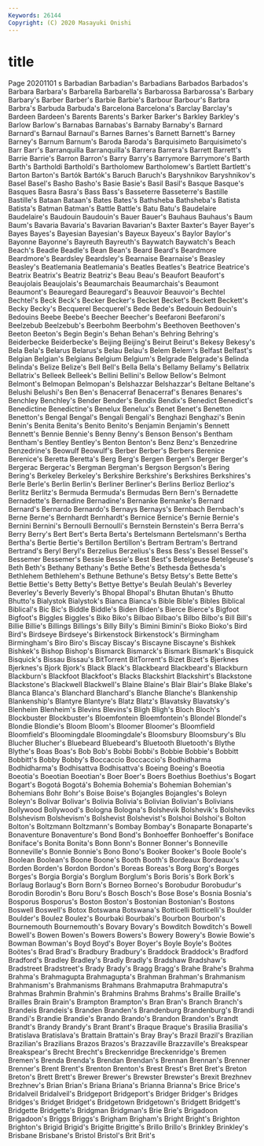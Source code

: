 ```yaml
---
Keywords: 26144
Copyright: (C) 2020 Masayuki Onishi
---
```


# title
Page 20201101
s Barbadian Barbadian's Barbadians
Barbados Barbados's Barbara Barbara's Barbarella Barbarella's Barbarossa Barbarossa's Barbary Barbary's
Barber Barber's Barbie Barbie's Barbour Barbour's Barbra Barbra's Barbuda Barbuda's
Barcelona Barcelona's Barclay Barclay's Bardeen Bardeen's Barents Barents's Barker Barker's
Barkley Barkley's Barlow Barlow's Barnabas Barnabas's Barnaby Barnaby's Barnard Barnard's
Barnaul Barnaul's Barnes Barnes's Barnett Barnett's Barney Barney's Barnum Barnum's
Baroda Baroda's Barquisimeto Barquisimeto's Barr Barr's Barranquilla Barranquilla's Barrera Barrera's
Barrett Barrett's Barrie Barrie's Barron Barron's Barry Barry's Barrymore Barrymore's
Barth Barth's Bartholdi Bartholdi's Bartholomew Bartholomew's Bartlett Bartlett's Barton Barton's
Bartók Bartók's Baruch Baruch's Baryshnikov Baryshnikov's Basel Basel's Basho Basho's
Basie Basie's Basil Basil's Basque Basque's Basques Basra Basra's Bass
Bass's Basseterre Basseterre's Bastille Bastille's Bataan Bataan's Bates Bates's Bathsheba
Bathsheba's Batista Batista's Batman Batman's Battle Battle's Batu Batu's Baudelaire
Baudelaire's Baudouin Baudouin's Bauer Bauer's Bauhaus Bauhaus's Baum Baum's Bavaria
Bavaria's Bavarian Bavarian's Baxter Baxter's Bayer Bayer's Bayes Bayes's Bayesian
Bayesian's Bayeux Bayeux's Baylor Baylor's Bayonne Bayonne's Bayreuth Bayreuth's Baywatch
Baywatch's Beach Beach's Beadle Beadle's Bean Bean's Beard Beard's Beardmore
Beardmore's Beardsley Beardsley's Bearnaise Bearnaise's Beasley Beasley's Beatlemania Beatlemania's Beatles
Beatles's Beatrice Beatrice's Beatrix Beatrix's Beatriz Beatriz's Beau Beau's Beaufort
Beaufort's Beaujolais Beaujolais's Beaumarchais Beaumarchais's Beaumont Beaumont's Beauregard Beauregard's Beauvoir
Beauvoir's Bechtel Bechtel's Beck Beck's Becker Becker's Becket Becket's Beckett
Beckett's Becky Becky's Becquerel Becquerel's Bede Bede's Bedouin Bedouin's Bedouins
Beebe Beebe's Beecher Beecher's Beefaroni Beefaroni's Beelzebub Beelzebub's Beerbohm Beerbohm's
Beethoven Beethoven's Beeton Beeton's Begin Begin's Behan Behan's Behring Behring's
Beiderbecke Beiderbecke's Beijing Beijing's Beirut Beirut's Bekesy Bekesy's Bela Bela's
Belarus Belarus's Belau Belau's Belem Belem's Belfast Belfast's Belgian Belgian's
Belgians Belgium Belgium's Belgrade Belgrade's Belinda Belinda's Belize Belize's Bell
Bell's Bella Bella's Bellamy Bellamy's Bellatrix Bellatrix's Belleek Belleek's Bellini
Bellini's Bellow Bellow's Belmont Belmont's Belmopan Belmopan's Belshazzar Belshazzar's Beltane
Beltane's Belushi Belushi's Ben Ben's Benacerraf Benacerraf's Benares Benares's Benchley
Benchley's Bender Bender's Bendix Bendix's Benedict Benedict's Benedictine Benedictine's Benelux
Benelux's Benet Benet's Benetton Benetton's Bengal Bengal's Bengali Bengali's Benghazi
Benghazi's Benin Benin's Benita Benita's Benito Benito's Benjamin Benjamin's Bennett
Bennett's Bennie Bennie's Benny Benny's Benson Benson's Bentham Bentham's Bentley
Bentley's Benton Benton's Benz Benz's Benzedrine Benzedrine's Beowulf Beowulf's Berber
Berber's Berbers Berenice Berenice's Beretta Beretta's Berg Berg's Bergen Bergen's
Berger Berger's Bergerac Bergerac's Bergman Bergman's Bergson Bergson's Bering Bering's
Berkeley Berkeley's Berkshire Berkshire's Berkshires Berkshires's Berle Berle's Berlin Berlin's
Berliner Berliner's Berlins Berlioz Berlioz's Berlitz Berlitz's Bermuda Bermuda's Bermudas
Bern Bern's Bernadette Bernadette's Bernadine Bernadine's Bernanke Bernanke's Bernard Bernard's
Bernardo Bernardo's Bernays Bernays's Bernbach Bernbach's Berne Berne's Bernhardt Bernhardt's
Bernice Bernice's Bernie Bernie's Bernini Bernini's Bernoulli Bernoulli's Bernstein Bernstein's
Berra Berra's Berry Berry's Bert Bert's Berta Berta's Bertelsmann Bertelsmann's
Bertha Bertha's Bertie Bertie's Bertillon Bertillon's Bertram Bertram's Bertrand Bertrand's
Beryl Beryl's Berzelius Berzelius's Bess Bess's Bessel Bessel's Bessemer Bessemer's
Bessie Bessie's Best Best's Betelgeuse Betelgeuse's Beth Beth's Bethany Bethany's
Bethe Bethe's Bethesda Bethesda's Bethlehem Bethlehem's Bethune Bethune's Betsy Betsy's
Bette Bette's Bettie Bettie's Betty Betty's Bettye Bettye's Beulah Beulah's
Beverley Beverley's Beverly Beverly's Bhopal Bhopal's Bhutan Bhutan's Bhutto Bhutto's
Bialystok Bialystok's Bianca Bianca's Bible Bible's Bibles Biblical Biblical's Bic
Bic's Biddle Biddle's Biden Biden's Bierce Bierce's Bigfoot Bigfoot's Biggles
Biggles's Biko Biko's Bilbao Bilbao's Bilbo Bilbo's Bill Bill's Billie
Billie's Billings Billings's Billy Billy's Bimini Bimini's Bioko Bioko's Bird
Bird's Birdseye Birdseye's Birkenstock Birkenstock's Birmingham Birmingham's Biro Biro's Biscay
Biscay's Biscayne Biscayne's Bishkek Bishkek's Bishop Bishop's Bismarck Bismarck's Bismark
Bismark's Bisquick Bisquick's Bissau Bissau's BitTorrent BitTorrent's Bizet Bizet's Bjerknes
Bjerknes's Bjork Bjork's Black Black's Blackbeard Blackbeard's Blackburn Blackburn's Blackfoot
Blackfoot's Blacks Blackshirt Blackshirt's Blackstone Blackstone's Blackwell Blackwell's Blaine Blaine's
Blair Blair's Blake Blake's Blanca Blanca's Blanchard Blanchard's Blanche Blanche's
Blankenship Blankenship's Blantyre Blantyre's Blatz Blatz's Blavatsky Blavatsky's Blenheim Blenheim's
Blevins Blevins's Bligh Bligh's Bloch Bloch's Blockbuster Blockbuster's Bloemfontein Bloemfontein's
Blondel Blondel's Blondie Blondie's Bloom Bloom's Bloomer Bloomer's Bloomfield Bloomfield's
Bloomingdale Bloomingdale's Bloomsbury Bloomsbury's Blu Blucher Blucher's Bluebeard Bluebeard's Bluetooth
Bluetooth's Blythe Blythe's Boas Boas's Bob Bob's Bobbi Bobbi's Bobbie
Bobbie's Bobbitt Bobbitt's Bobby Bobby's Boccaccio Boccaccio's Bodhidharma Bodhidharma's Bodhisattva
Bodhisattva's Boeing Boeing's Boeotia Boeotia's Boeotian Boeotian's Boer Boer's Boers
Boethius Boethius's Bogart Bogart's Bogotá Bogotá's Bohemia Bohemia's Bohemian Bohemian's
Bohemians Bohr Bohr's Boise Boise's Bojangles Bojangles's Boleyn Boleyn's Bolivar
Bolivar's Bolivia Bolivia's Bolivian Bolivian's Bolivians Bollywood Bollywood's Bologna Bologna's
Bolshevik Bolshevik's Bolsheviks Bolshevism Bolshevism's Bolshevist Bolshevist's Bolshoi Bolshoi's Bolton
Bolton's Boltzmann Boltzmann's Bombay Bombay's Bonaparte Bonaparte's Bonaventure Bonaventure's Bond
Bond's Bonhoeffer Bonhoeffer's Boniface Boniface's Bonita Bonita's Bonn Bonn's Bonner
Bonner's Bonneville Bonneville's Bonnie Bonnie's Bono Bono's Booker Booker's Boole
Boole's Boolean Boolean's Boone Boone's Booth Booth's Bordeaux Bordeaux's Borden
Borden's Bordon Bordon's Boreas Boreas's Borg Borg's Borges Borges's Borgia
Borgia's Borglum Borglum's Boris Boris's Bork Bork's Borlaug Borlaug's Born
Born's Borneo Borneo's Borobudur Borobudur's Borodin Borodin's Boru Boru's Bosch
Bosch's Bose Bose's Bosnia Bosnia's Bosporus Bosporus's Boston Boston's Bostonian
Bostonian's Bostons Boswell Boswell's Botox Botswana Botswana's Botticelli Botticelli's Boulder
Boulder's Boulez Boulez's Bourbaki Bourbaki's Bourbon Bourbon's Bournemouth Bournemouth's Bovary
Bovary's Bowditch Bowditch's Bowell Bowell's Bowen Bowen's Bowers Bowers's Bowery
Bowery's Bowie Bowie's Bowman Bowman's Boyd Boyd's Boyer Boyer's Boyle
Boyle's Boötes Boötes's Brad Brad's Bradbury Bradbury's Braddock Braddock's Bradford
Bradford's Bradley Bradley's Bradly Bradly's Bradshaw Bradshaw's Bradstreet Bradstreet's Brady
Brady's Bragg Bragg's Brahe Brahe's Brahma Brahma's Brahmagupta Brahmagupta's Brahman
Brahman's Brahmanism Brahmanism's Brahmanisms Brahmans Brahmaputra Brahmaputra's Brahmas Brahmin Brahmin's
Brahmins Brahms Brahms's Braille Braille's Brailles Brain Brain's Brampton Brampton's
Bran Bran's Branch Branch's Brandeis Brandeis's Branden Branden's Brandenburg Brandenburg's
Brandi Brandi's Brandie Brandie's Brando Brando's Brandon Brandon's Brandt Brandt's
Brandy Brandy's Brant Brant's Braque Braque's Brasilia Brasilia's Bratislava Bratislava's
Brattain Brattain's Bray Bray's Brazil Brazil's Brazilian Brazilian's Brazilians Brazos
Brazos's Brazzaville Brazzaville's Breakspear Breakspear's Brecht Brecht's Breckenridge Breckenridge's Bremen
Bremen's Brenda Brenda's Brendan Brendan's Brennan Brennan's Brenner Brenner's Brent
Brent's Brenton Brenton's Brest Brest's Bret Bret's Breton Breton's Brett
Brett's Brewer Brewer's Brewster Brewster's Brexit Brezhnev Brezhnev's Brian Brian's
Briana Briana's Brianna Brianna's Brice Brice's Bridalveil Bridalveil's Bridgeport Bridgeport's
Bridger Bridger's Bridges Bridges's Bridget Bridget's Bridgetown Bridgetown's Bridgett Bridgett's
Bridgette Bridgette's Bridgman Bridgman's Brie Brie's Brigadoon Brigadoon's Briggs Briggs's
Brigham Brigham's Bright Bright's Brighton Brighton's Brigid Brigid's Brigitte Brigitte's
Brillo Brillo's Brinkley Brinkley's Brisbane Brisbane's Bristol Bristol's Brit Brit's
